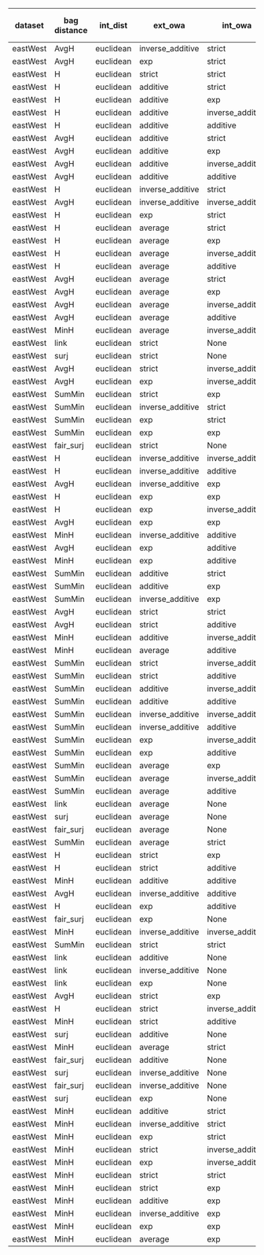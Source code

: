| dataset | bag distance | int_dist | ext_owa | int_owa | Accuracy | F1 | TP | TN | FP | FN | Sensitivity | False Negative Rate | False Positive Rate | Specificity | Precission | False omission rate | FDR | Negative predictive value |
|---------|--------------|----------|---------|---------|----------|----|----|----|----|----|-------------|---------------------|---------------------|-------------|------------|---------------------|-----|---------------------------|
| eastWest | AvgH | euclidean | inverse_additive | strict | 0.8 | 0.78 | 7 | 9 | 1 | 3 | 0.7 | 0.3 | 0.1 | 0.9 | 0.88 | 0.25 | 0.12 | 0.75 |
| eastWest | AvgH | euclidean | exp | strict | 0.8 | 0.78 | 7 | 9 | 1 | 3 | 0.7 | 0.3 | 0.1 | 0.9 | 0.88 | 0.25 | 0.12 | 0.75 |
| eastWest | H | euclidean | strict | strict | 0.8 | 0.75 | 6 | 10 | 0 | 4 | 0.6 | 0.4 | 0.0 | 1.0 | 1.0 | 0.29 | 0.0 | 0.71 |
| eastWest | H | euclidean | additive | strict | 0.8 | 0.75 | 6 | 10 | 0 | 4 | 0.6 | 0.4 | 0.0 | 1.0 | 1.0 | 0.29 | 0.0 | 0.71 |
| eastWest | H | euclidean | additive | exp | 0.8 | 0.75 | 6 | 10 | 0 | 4 | 0.6 | 0.4 | 0.0 | 1.0 | 1.0 | 0.29 | 0.0 | 0.71 |
| eastWest | H | euclidean | additive | inverse_additive | 0.8 | 0.75 | 6 | 10 | 0 | 4 | 0.6 | 0.4 | 0.0 | 1.0 | 1.0 | 0.29 | 0.0 | 0.71 |
| eastWest | H | euclidean | additive | additive | 0.8 | 0.75 | 6 | 10 | 0 | 4 | 0.6 | 0.4 | 0.0 | 1.0 | 1.0 | 0.29 | 0.0 | 0.71 |
| eastWest | AvgH | euclidean | additive | strict | 0.8 | 0.75 | 6 | 10 | 0 | 4 | 0.6 | 0.4 | 0.0 | 1.0 | 1.0 | 0.29 | 0.0 | 0.71 |
| eastWest | AvgH | euclidean | additive | exp | 0.8 | 0.75 | 6 | 10 | 0 | 4 | 0.6 | 0.4 | 0.0 | 1.0 | 1.0 | 0.29 | 0.0 | 0.71 |
| eastWest | AvgH | euclidean | additive | inverse_additive | 0.8 | 0.75 | 6 | 10 | 0 | 4 | 0.6 | 0.4 | 0.0 | 1.0 | 1.0 | 0.29 | 0.0 | 0.71 |
| eastWest | AvgH | euclidean | additive | additive | 0.8 | 0.75 | 6 | 10 | 0 | 4 | 0.6 | 0.4 | 0.0 | 1.0 | 1.0 | 0.29 | 0.0 | 0.71 |
| eastWest | H | euclidean | inverse_additive | strict | 0.8 | 0.75 | 6 | 10 | 0 | 4 | 0.6 | 0.4 | 0.0 | 1.0 | 1.0 | 0.29 | 0.0 | 0.71 |
| eastWest | AvgH | euclidean | inverse_additive | inverse_additive | 0.8 | 0.75 | 6 | 10 | 0 | 4 | 0.6 | 0.4 | 0.0 | 1.0 | 1.0 | 0.29 | 0.0 | 0.71 |
| eastWest | H | euclidean | exp | strict | 0.8 | 0.75 | 6 | 10 | 0 | 4 | 0.6 | 0.4 | 0.0 | 1.0 | 1.0 | 0.29 | 0.0 | 0.71 |
| eastWest | H | euclidean | average | strict | 0.8 | 0.75 | 6 | 10 | 0 | 4 | 0.6 | 0.4 | 0.0 | 1.0 | 1.0 | 0.29 | 0.0 | 0.71 |
| eastWest | H | euclidean | average | exp | 0.8 | 0.75 | 6 | 10 | 0 | 4 | 0.6 | 0.4 | 0.0 | 1.0 | 1.0 | 0.29 | 0.0 | 0.71 |
| eastWest | H | euclidean | average | inverse_additive | 0.8 | 0.75 | 6 | 10 | 0 | 4 | 0.6 | 0.4 | 0.0 | 1.0 | 1.0 | 0.29 | 0.0 | 0.71 |
| eastWest | H | euclidean | average | additive | 0.8 | 0.75 | 6 | 10 | 0 | 4 | 0.6 | 0.4 | 0.0 | 1.0 | 1.0 | 0.29 | 0.0 | 0.71 |
| eastWest | AvgH | euclidean | average | strict | 0.8 | 0.75 | 6 | 10 | 0 | 4 | 0.6 | 0.4 | 0.0 | 1.0 | 1.0 | 0.29 | 0.0 | 0.71 |
| eastWest | AvgH | euclidean | average | exp | 0.8 | 0.75 | 6 | 10 | 0 | 4 | 0.6 | 0.4 | 0.0 | 1.0 | 1.0 | 0.29 | 0.0 | 0.71 |
| eastWest | AvgH | euclidean | average | inverse_additive | 0.8 | 0.75 | 6 | 10 | 0 | 4 | 0.6 | 0.4 | 0.0 | 1.0 | 1.0 | 0.29 | 0.0 | 0.71 |
| eastWest | AvgH | euclidean | average | additive | 0.8 | 0.75 | 6 | 10 | 0 | 4 | 0.6 | 0.4 | 0.0 | 1.0 | 1.0 | 0.29 | 0.0 | 0.71 |
| eastWest | MinH | euclidean | average | inverse_additive | 0.8 | 0.75 | 6 | 10 | 0 | 4 | 0.6 | 0.4 | 0.0 | 1.0 | 1.0 | 0.29 | 0.0 | 0.71 |
| eastWest | link | euclidean | strict | None | 0.75 | 0.74 | 7 | 8 | 2 | 3 | 0.7 | 0.3 | 0.2 | 0.8 | 0.78 | 0.27 | 0.22 | 0.73 |
| eastWest | surj | euclidean | strict | None | 0.75 | 0.74 | 7 | 8 | 2 | 3 | 0.7 | 0.3 | 0.2 | 0.8 | 0.78 | 0.27 | 0.22 | 0.73 |
| eastWest | AvgH | euclidean | strict | inverse_additive | 0.75 | 0.74 | 7 | 8 | 2 | 3 | 0.7 | 0.3 | 0.2 | 0.8 | 0.78 | 0.27 | 0.22 | 0.73 |
| eastWest | AvgH | euclidean | exp | inverse_additive | 0.75 | 0.74 | 7 | 8 | 2 | 3 | 0.7 | 0.3 | 0.2 | 0.8 | 0.78 | 0.27 | 0.22 | 0.73 |
| eastWest | SumMin | euclidean | strict | exp | 0.65 | 0.72 | 9 | 4 | 6 | 1 | 0.9 | 0.1 | 0.6 | 0.4 | 0.6 | 0.2 | 0.4 | 0.8 |
| eastWest | SumMin | euclidean | inverse_additive | strict | 0.65 | 0.72 | 9 | 4 | 6 | 1 | 0.9 | 0.1 | 0.6 | 0.4 | 0.6 | 0.2 | 0.4 | 0.8 |
| eastWest | SumMin | euclidean | exp | strict | 0.65 | 0.72 | 9 | 4 | 6 | 1 | 0.9 | 0.1 | 0.6 | 0.4 | 0.6 | 0.2 | 0.4 | 0.8 |
| eastWest | SumMin | euclidean | exp | exp | 0.65 | 0.72 | 9 | 4 | 6 | 1 | 0.9 | 0.1 | 0.6 | 0.4 | 0.6 | 0.2 | 0.4 | 0.8 |
| eastWest | fair_surj | euclidean | strict | None | 0.75 | 0.71 | 6 | 9 | 1 | 4 | 0.6 | 0.4 | 0.1 | 0.9 | 0.86 | 0.31 | 0.14 | 0.69 |
| eastWest | H | euclidean | inverse_additive | inverse_additive | 0.75 | 0.71 | 6 | 9 | 1 | 4 | 0.6 | 0.4 | 0.1 | 0.9 | 0.86 | 0.31 | 0.14 | 0.69 |
| eastWest | H | euclidean | inverse_additive | additive | 0.75 | 0.71 | 6 | 9 | 1 | 4 | 0.6 | 0.4 | 0.1 | 0.9 | 0.86 | 0.31 | 0.14 | 0.69 |
| eastWest | AvgH | euclidean | inverse_additive | exp | 0.75 | 0.71 | 6 | 9 | 1 | 4 | 0.6 | 0.4 | 0.1 | 0.9 | 0.86 | 0.31 | 0.14 | 0.69 |
| eastWest | H | euclidean | exp | exp | 0.75 | 0.71 | 6 | 9 | 1 | 4 | 0.6 | 0.4 | 0.1 | 0.9 | 0.86 | 0.31 | 0.14 | 0.69 |
| eastWest | H | euclidean | exp | inverse_additive | 0.75 | 0.71 | 6 | 9 | 1 | 4 | 0.6 | 0.4 | 0.1 | 0.9 | 0.86 | 0.31 | 0.14 | 0.69 |
| eastWest | AvgH | euclidean | exp | exp | 0.75 | 0.71 | 6 | 9 | 1 | 4 | 0.6 | 0.4 | 0.1 | 0.9 | 0.86 | 0.31 | 0.14 | 0.69 |
| eastWest | MinH | euclidean | inverse_additive | additive | 0.7 | 0.7 | 7 | 7 | 3 | 3 | 0.7 | 0.3 | 0.3 | 0.7 | 0.7 | 0.3 | 0.3 | 0.7 |
| eastWest | AvgH | euclidean | exp | additive | 0.7 | 0.7 | 7 | 7 | 3 | 3 | 0.7 | 0.3 | 0.3 | 0.7 | 0.7 | 0.3 | 0.3 | 0.7 |
| eastWest | MinH | euclidean | exp | additive | 0.7 | 0.7 | 7 | 7 | 3 | 3 | 0.7 | 0.3 | 0.3 | 0.7 | 0.7 | 0.3 | 0.3 | 0.7 |
| eastWest | SumMin | euclidean | additive | strict | 0.6 | 0.69 | 9 | 3 | 7 | 1 | 0.9 | 0.1 | 0.7 | 0.3 | 0.56 | 0.25 | 0.44 | 0.75 |
| eastWest | SumMin | euclidean | additive | exp | 0.55 | 0.69 | 10 | 1 | 9 | 0 | 1.0 | 0.0 | 0.9 | 0.1 | 0.53 | 0.0 | 0.47 | 1.0 |
| eastWest | SumMin | euclidean | inverse_additive | exp | 0.6 | 0.69 | 9 | 3 | 7 | 1 | 0.9 | 0.1 | 0.7 | 0.3 | 0.56 | 0.25 | 0.44 | 0.75 |
| eastWest | AvgH | euclidean | strict | strict | 0.7 | 0.67 | 6 | 8 | 2 | 4 | 0.6 | 0.4 | 0.2 | 0.8 | 0.75 | 0.33 | 0.25 | 0.67 |
| eastWest | AvgH | euclidean | strict | additive | 0.65 | 0.67 | 7 | 6 | 4 | 3 | 0.7 | 0.3 | 0.4 | 0.6 | 0.64 | 0.33 | 0.36 | 0.67 |
| eastWest | MinH | euclidean | additive | inverse_additive | 0.75 | 0.67 | 5 | 10 | 0 | 5 | 0.5 | 0.5 | 0.0 | 1.0 | 1.0 | 0.33 | 0.0 | 0.67 |
| eastWest | MinH | euclidean | average | additive | 0.7 | 0.67 | 6 | 8 | 2 | 4 | 0.6 | 0.4 | 0.2 | 0.8 | 0.75 | 0.33 | 0.25 | 0.67 |
| eastWest | SumMin | euclidean | strict | inverse_additive | 0.5 | 0.67 | 10 | 0 | 10 | 0 | 1.0 | 0.0 | 1.0 | 0.0 | 0.5 | Nan | 0.5 | Nan |
| eastWest | SumMin | euclidean | strict | additive | 0.5 | 0.67 | 10 | 0 | 10 | 0 | 1.0 | 0.0 | 1.0 | 0.0 | 0.5 | Nan | 0.5 | Nan |
| eastWest | SumMin | euclidean | additive | inverse_additive | 0.5 | 0.67 | 10 | 0 | 10 | 0 | 1.0 | 0.0 | 1.0 | 0.0 | 0.5 | Nan | 0.5 | Nan |
| eastWest | SumMin | euclidean | additive | additive | 0.5 | 0.67 | 10 | 0 | 10 | 0 | 1.0 | 0.0 | 1.0 | 0.0 | 0.5 | Nan | 0.5 | Nan |
| eastWest | SumMin | euclidean | inverse_additive | inverse_additive | 0.5 | 0.67 | 10 | 0 | 10 | 0 | 1.0 | 0.0 | 1.0 | 0.0 | 0.5 | Nan | 0.5 | Nan |
| eastWest | SumMin | euclidean | inverse_additive | additive | 0.5 | 0.67 | 10 | 0 | 10 | 0 | 1.0 | 0.0 | 1.0 | 0.0 | 0.5 | Nan | 0.5 | Nan |
| eastWest | SumMin | euclidean | exp | inverse_additive | 0.5 | 0.67 | 10 | 0 | 10 | 0 | 1.0 | 0.0 | 1.0 | 0.0 | 0.5 | Nan | 0.5 | Nan |
| eastWest | SumMin | euclidean | exp | additive | 0.5 | 0.67 | 10 | 0 | 10 | 0 | 1.0 | 0.0 | 1.0 | 0.0 | 0.5 | Nan | 0.5 | Nan |
| eastWest | SumMin | euclidean | average | exp | 0.5 | 0.67 | 10 | 0 | 10 | 0 | 1.0 | 0.0 | 1.0 | 0.0 | 0.5 | Nan | 0.5 | Nan |
| eastWest | SumMin | euclidean | average | inverse_additive | 0.5 | 0.67 | 10 | 0 | 10 | 0 | 1.0 | 0.0 | 1.0 | 0.0 | 0.5 | Nan | 0.5 | Nan |
| eastWest | SumMin | euclidean | average | additive | 0.5 | 0.67 | 10 | 0 | 10 | 0 | 1.0 | 0.0 | 1.0 | 0.0 | 0.5 | Nan | 0.5 | Nan |
| eastWest | link | euclidean | average | None | 0.6 | 0.64 | 7 | 5 | 5 | 3 | 0.7 | 0.3 | 0.5 | 0.5 | 0.58 | 0.38 | 0.42 | 0.62 |
| eastWest | surj | euclidean | average | None | 0.6 | 0.64 | 7 | 5 | 5 | 3 | 0.7 | 0.3 | 0.5 | 0.5 | 0.58 | 0.38 | 0.42 | 0.62 |
| eastWest | fair_surj | euclidean | average | None | 0.6 | 0.64 | 7 | 5 | 5 | 3 | 0.7 | 0.3 | 0.5 | 0.5 | 0.58 | 0.38 | 0.42 | 0.62 |
| eastWest | SumMin | euclidean | average | strict | 0.5 | 0.64 | 9 | 1 | 9 | 1 | 0.9 | 0.1 | 0.9 | 0.1 | 0.5 | 0.5 | 0.5 | 0.5 |
| eastWest | H | euclidean | strict | exp | 0.65 | 0.63 | 6 | 7 | 3 | 4 | 0.6 | 0.4 | 0.3 | 0.7 | 0.67 | 0.36 | 0.33 | 0.64 |
| eastWest | H | euclidean | strict | additive | 0.65 | 0.63 | 6 | 7 | 3 | 4 | 0.6 | 0.4 | 0.3 | 0.7 | 0.67 | 0.36 | 0.33 | 0.64 |
| eastWest | MinH | euclidean | additive | additive | 0.65 | 0.63 | 6 | 7 | 3 | 4 | 0.6 | 0.4 | 0.3 | 0.7 | 0.67 | 0.36 | 0.33 | 0.64 |
| eastWest | AvgH | euclidean | inverse_additive | additive | 0.65 | 0.63 | 6 | 7 | 3 | 4 | 0.6 | 0.4 | 0.3 | 0.7 | 0.67 | 0.36 | 0.33 | 0.64 |
| eastWest | H | euclidean | exp | additive | 0.65 | 0.63 | 6 | 7 | 3 | 4 | 0.6 | 0.4 | 0.3 | 0.7 | 0.67 | 0.36 | 0.33 | 0.64 |
| eastWest | fair_surj | euclidean | exp | None | 0.65 | 0.63 | 6 | 7 | 3 | 4 | 0.6 | 0.4 | 0.3 | 0.7 | 0.67 | 0.36 | 0.33 | 0.64 |
| eastWest | MinH | euclidean | inverse_additive | inverse_additive | 0.7 | 0.62 | 5 | 9 | 1 | 5 | 0.5 | 0.5 | 0.1 | 0.9 | 0.83 | 0.36 | 0.17 | 0.64 |
| eastWest | SumMin | euclidean | strict | strict | 0.55 | 0.61 | 7 | 4 | 6 | 3 | 0.7 | 0.3 | 0.6 | 0.4 | 0.54 | 0.43 | 0.46 | 0.57 |
| eastWest | link | euclidean | additive | None | 0.55 | 0.61 | 7 | 4 | 6 | 3 | 0.7 | 0.3 | 0.6 | 0.4 | 0.54 | 0.43 | 0.46 | 0.57 |
| eastWest | link | euclidean | inverse_additive | None | 0.55 | 0.61 | 7 | 4 | 6 | 3 | 0.7 | 0.3 | 0.6 | 0.4 | 0.54 | 0.43 | 0.46 | 0.57 |
| eastWest | link | euclidean | exp | None | 0.55 | 0.61 | 7 | 4 | 6 | 3 | 0.7 | 0.3 | 0.6 | 0.4 | 0.54 | 0.43 | 0.46 | 0.57 |
| eastWest | AvgH | euclidean | strict | exp | 0.6 | 0.6 | 6 | 6 | 4 | 4 | 0.6 | 0.4 | 0.4 | 0.6 | 0.6 | 0.4 | 0.4 | 0.6 |
| eastWest | H | euclidean | strict | inverse_additive | 0.55 | 0.57 | 6 | 5 | 5 | 4 | 0.6 | 0.4 | 0.5 | 0.5 | 0.55 | 0.44 | 0.45 | 0.56 |
| eastWest | MinH | euclidean | strict | additive | 0.55 | 0.57 | 6 | 5 | 5 | 4 | 0.6 | 0.4 | 0.5 | 0.5 | 0.55 | 0.44 | 0.45 | 0.56 |
| eastWest | surj | euclidean | additive | None | 0.55 | 0.57 | 6 | 5 | 5 | 4 | 0.6 | 0.4 | 0.5 | 0.5 | 0.55 | 0.44 | 0.45 | 0.56 |
| eastWest | MinH | euclidean | average | strict | 0.7 | 0.57 | 4 | 10 | 0 | 6 | 0.4 | 0.6 | 0.0 | 1.0 | 1.0 | 0.38 | 0.0 | 0.62 |
| eastWest | fair_surj | euclidean | additive | None | 0.5 | 0.55 | 6 | 4 | 6 | 4 | 0.6 | 0.4 | 0.6 | 0.4 | 0.5 | 0.5 | 0.5 | 0.5 |
| eastWest | surj | euclidean | inverse_additive | None | 0.5 | 0.55 | 6 | 4 | 6 | 4 | 0.6 | 0.4 | 0.6 | 0.4 | 0.5 | 0.5 | 0.5 | 0.5 |
| eastWest | fair_surj | euclidean | inverse_additive | None | 0.5 | 0.55 | 6 | 4 | 6 | 4 | 0.6 | 0.4 | 0.6 | 0.4 | 0.5 | 0.5 | 0.5 | 0.5 |
| eastWest | surj | euclidean | exp | None | 0.5 | 0.55 | 6 | 4 | 6 | 4 | 0.6 | 0.4 | 0.6 | 0.4 | 0.5 | 0.5 | 0.5 | 0.5 |
| eastWest | MinH | euclidean | additive | strict | 0.65 | 0.53 | 4 | 9 | 1 | 6 | 0.4 | 0.6 | 0.1 | 0.9 | 0.8 | 0.4 | 0.2 | 0.6 |
| eastWest | MinH | euclidean | inverse_additive | strict | 0.65 | 0.53 | 4 | 9 | 1 | 6 | 0.4 | 0.6 | 0.1 | 0.9 | 0.8 | 0.4 | 0.2 | 0.6 |
| eastWest | MinH | euclidean | exp | strict | 0.65 | 0.53 | 4 | 9 | 1 | 6 | 0.4 | 0.6 | 0.1 | 0.9 | 0.8 | 0.4 | 0.2 | 0.6 |
| eastWest | MinH | euclidean | strict | inverse_additive | 0.5 | 0.44 | 4 | 6 | 4 | 6 | 0.4 | 0.6 | 0.4 | 0.6 | 0.5 | 0.5 | 0.5 | 0.5 |
| eastWest | MinH | euclidean | exp | inverse_additive | 0.5 | 0.44 | 4 | 6 | 4 | 6 | 0.4 | 0.6 | 0.4 | 0.6 | 0.5 | 0.5 | 0.5 | 0.5 |
| eastWest | MinH | euclidean | strict | strict | 0.6 | 0.43 | 3 | 9 | 1 | 7 | 0.3 | 0.7 | 0.1 | 0.9 | 0.75 | 0.44 | 0.25 | 0.56 |
| eastWest | MinH | euclidean | strict | exp | 0.25 | 0.12 | 1 | 4 | 6 | 9 | 0.1 | 0.9 | 0.6 | 0.4 | 0.14 | 0.69 | 0.86 | 0.31 |
| eastWest | MinH | euclidean | additive | exp | 0.25 | 0.12 | 1 | 4 | 6 | 9 | 0.1 | 0.9 | 0.6 | 0.4 | 0.14 | 0.69 | 0.86 | 0.31 |
| eastWest | MinH | euclidean | inverse_additive | exp | 0.25 | 0.12 | 1 | 4 | 6 | 9 | 0.1 | 0.9 | 0.6 | 0.4 | 0.14 | 0.69 | 0.86 | 0.31 |
| eastWest | MinH | euclidean | exp | exp | 0.25 | 0.12 | 1 | 4 | 6 | 9 | 0.1 | 0.9 | 0.6 | 0.4 | 0.14 | 0.69 | 0.86 | 0.31 |
| eastWest | MinH | euclidean | average | exp | 0.3 | 0.12 | 1 | 5 | 5 | 9 | 0.1 | 0.9 | 0.5 | 0.5 | 0.17 | 0.64 | 0.83 | 0.36 |
